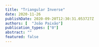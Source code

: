 ```yaml
---
title: "Triangular Inverse"
date: 2020-11-26
publishDate: 2020-09-20T12:30:31.053727Z
authors: [  "João Paixão"]
publication_types: ["0"]
abstract: ""
featured: false
---
```

